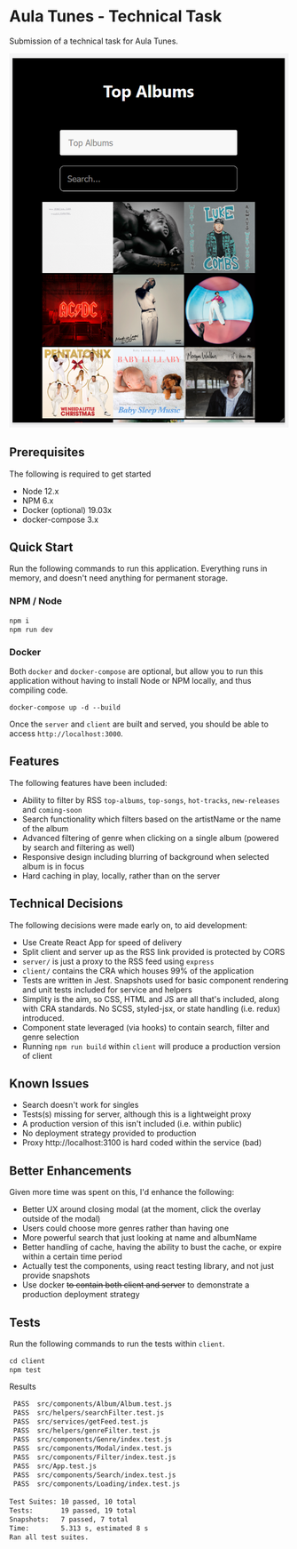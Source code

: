 # Aula Tunes - Technical Task

Submission of a technical task for Aula Tunes.

![Aula Tunes Technical Task](aula.png 'Aula Tunes Technical Task')

## Prerequisites

The following is required to get started

- Node 12.x
- NPM 6.x
- Docker (optional) 19.03x
- docker-compose 3.x

## Quick Start

Run the following commands to run this application. Everything runs in memory, and doesn't need anything for permanent storage.

### NPM / Node

```
npm i
npm run dev
```

### Docker

Both `docker` and `docker-compose` are optional, but allow you to run this application without having to install Node or NPM locally, and thus compiling code.

```
docker-compose up -d --build
```

Once the `server` and `client` are built and served, you should be able to access `http://localhost:3000`.

## Features

The following features have been included:

- Ability to filter by RSS `top-albums`, `top-songs`, `hot-tracks`, `new-releases` and `coming-soon`
- Search functionality which filters based on the artistName or the name of the album
- Advanced filtering of genre when clicking on a single album (powered by search and filtering as well)
- Responsive design including blurring of background when selected album is in focus
- Hard caching in play, locally, rather than on the server

## Technical Decisions

The following decisions were made early on, to aid development:

- Use Create React App for speed of delivery
- Split client and server up as the RSS link provided is protected by CORS
- `server/` is just a proxy to the RSS feed using `express`
- `client/` contains the CRA which houses 99% of the application
- Tests are written in Jest. Snapshots used for basic component rendering and unit tests included for service and helpers
- Simplity is the aim, so CSS, HTML and JS are all that's included, along with CRA standards. No SCSS, styled-jsx, or state handling (i.e. redux) introduced.
- Component state leveraged (via hooks) to contain search, filter and genre selection
- Running `npm run build` within `client` will produce a production version of client

## Known Issues

- Search doesn't work for singles
- Tests(s) missing for server, although this is a lightweight proxy
- A production version of this isn't included (i.e. within public)
- No deployment strategy provided to production
- Proxy http://localhost:3100 is hard coded within the service (bad)

## Better Enhancements

Given more time was spent on this, I'd enhance the following:

- Better UX around closing modal (at the moment, click the overlay outside of the modal)
- Users could choose more genres rather than having one
- More powerful search that just looking at name and albumName
- Better handling of cache, having the ability to bust the cache, or expire within a certain time period
- Actually test the components, using react testing library, and not just provide snapshots
- Use docker ~~to contain both client and server~~ to demonstrate a production deployment strategy

## Tests

Run the following commands to run the tests within `client`.

```
cd client
npm test
```

Results

```
 PASS  src/components/Album/Album.test.js
 PASS  src/helpers/searchFilter.test.js
 PASS  src/services/getFeed.test.js
 PASS  src/helpers/genreFilter.test.js
 PASS  src/components/Genre/index.test.js
 PASS  src/components/Modal/index.test.js
 PASS  src/components/Filter/index.test.js
 PASS  src/App.test.js
 PASS  src/components/Search/index.test.js
 PASS  src/components/Loading/index.test.js

Test Suites: 10 passed, 10 total
Tests:       19 passed, 19 total
Snapshots:   7 passed, 7 total
Time:        5.313 s, estimated 8 s
Ran all test suites.
```
